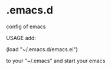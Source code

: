 .emacs.d
========

config of emacs

USAGE
add:

(load "~/.emacs.d/emacs.el")

to your "~/.emacs" and start your emacs
